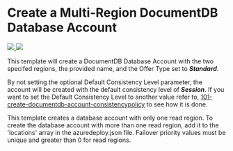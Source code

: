 # Create a Multi-Region DocumentDB Database Account

<a href="https://portal.azure.com/#create/Microsoft.Template/uri/https%3A%2F%2Fraw.githubusercontent.com%2FTVDKoni%2Fazure-quickstart-templates%2Fmaster%2F101-documentdb-account-create-multi-region-account%2Fazuredeploy.json" target="_blank">
    <img src="http://azuredeploy.net/deploybutton.png"/>
</a>
<a href="http://armviz.io/#/?load=https%3A%2F%2Fraw.githubusercontent.com%2FTVDKoni%2Fazure-quickstart-templates%2Fmaster%2F101-documentdb-account-create-multi-region-account%2Fazuredeploy.json" target="_blank">
    <img src="http://armviz.io/visualizebutton.png"/>
</a>

This template will create a DocumentDB Database Account with the two specifed regions, the provided name, and the Offer Type set to ***Standard***.

By not setting the optional Default Consistency Level parameter, the account will be created with the default consistency level of ***Session***.
If you want to set the Default Consistency Level to another value refer to, [101-create-documentdb-account-consistencypolicy](https://github.com/Azure/azure-quickstart-templates/tree/master/101-create-documentdb-account-consistencypolicy) to see how it is done.

This template creates a database account with only one read region. To create the database account with more than one read region, add it to the 'locations' array in the azuredeploy.json file. Failover priority values must be unique and greater than 0 for read regions.
